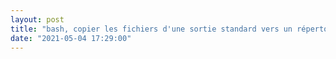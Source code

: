 ```yaml
---
layout: post
title: "bash, copier les fichiers d'une sortie standard vers un répertoire en utilisant xargs et cp"
date: "2021-05-04 17:29:00"
---
```

<script src="https://pastebin.com/embed_js/UwhpNTCY"></script>
